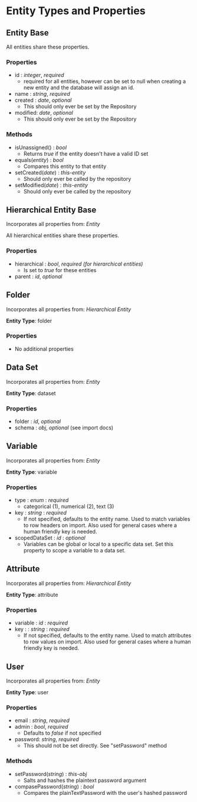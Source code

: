 # Entity Types and Properties

## Entity Base

All entities share these properties.

### Properties
* id : _integer_, _required_
    * required for all entities, however can be set to null when creating a new entity and the database will assign an id.
* name : _string_, _required_
* created : _date_, _optional_
    * This should only ever be set by the Repository
* modified: _date_, _optional_
    * This should only ever be set by the Repository

### Methods
* isUnassigned() : _bool_
    * Returns _true_ if the entity doesn't have a valid ID set
* equals(_entity_) : _bool_
    * Compares this entity to that entity
* setCreated(_date_) : _this-entity_
    * Should only ever be called by the repository
* setModified(_date_) : _this-entity_
    * Should only ever be called by the repository

## Hierarchical Entity Base

Incorporates all properties from: *Entity*

All hierarchical entities share these properties.

### Properties
* hierarchical : _bool_, _required (for hierarchical entities)_
    * Is set to _true_ for these entities
* parent : _id_, _optional_


## Folder

Incorporates all properties from: *Hierarchical Entity*

**Entity Type**: folder

### Properties
* No additional properties


## Data Set

Incorporates all properties from: *Entity*

**Entity Type**: dataset

### Properties
* folder : _id_, _optional_
* schema : _obj_, _optional_ (see import docs)


## Variable

Incorporates all properties from: *Entity*

**Entity Type**: variable

### Properties
* type : _enum_ : _required_
    * categorical (1), numerical (2), text (3)
* key : _string_ : _required_
    * If not specified, defaults to the entity name. Used to match variables to row headers on import. Also used for general cases where a human friendly key is needed.
* scopedDataSet : _id_ : _optional_
    * Variables can be global or local to a specific data set. Set this property to scope a variable to a data set.


## Attribute

Incorporates all properties from: *Hierarchical Entity*

**Entity Type**: attribute

### Properties
* variable : _id_ : _required_
* key : : _string_ : _required_
    * If not specified, defaults to the entity name. Used to match attributes to row values on import. Also used for general cases where a human friendly key is needed.


## User

Incorporates all properties from: *Entity*

**Entity Type**: user

### Properties
* email : _string_, _required_
* admin : _bool_, _required_
    * Defaults to _false_ if not specified
* password: _string_, _required_
    * This should not be set directly. See "setPassword" method

### Methods
* setPassword(_string_) : _this-obj_
    * Salts and hashes the plaintext password argument
* compasePassword(_string_) : _bool_
    * Compares the plainTextPassword with the user's hashed password
